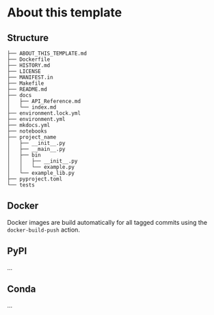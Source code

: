 # About this template

## Structure
```
├── ABOUT_THIS_TEMPLATE.md
├── Dockerfile
├── HISTORY.md
├── LICENSE
├── MANIFEST.in
├── Makefile
├── README.md
├── docs
│   ├── API_Reference.md
│   └── index.md
├── environment.lock.yml
├── environment.yml
├── mkdocs.yml
├── notebooks
├── project_name
│   ├── __init__.py
│   ├── __main__.py
│   ├── bin
│   │   ├── __init__.py
│   │   └── example.py
│   └── example_lib.py
├── pyproject.toml
└── tests
```


## Docker

Docker images are build automatically for all tagged commits using the `docker-build-push` action. 


## PyPI

...


## Conda

...
